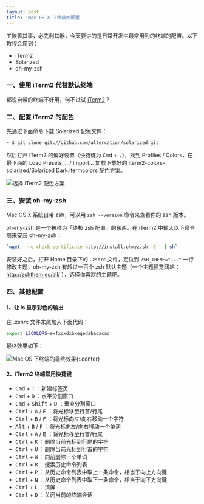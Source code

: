 ```yaml
---
layout: post
title: 'Mac OS X 下终端的配置'
---
```


工欲善其事，必先利其器，今天要讲的是日常开发中最常用到的终端的配置。以下教程会用到：

* iTerm2
* Solarized
* oh-my-zsh

### 一、使用 iTerm2 代替默认终端

都说自带的终端不好用，何不试试 [iTerm2](https://www.iterm2.com/)？

### 二、配置 iTerm2 的配色

先通过下面命令下载 Solarized 配色文件：

~~~sh
~ $ git clone git://github.com/altercation/solarized.git
~~~

然后打开 iTerm2 的偏好设置（快捷键为 <kbd>Cmd</kbd> + <kbd>,</kbd>），找到 Profiles / Colors，在最下面的 Load Presets ... / Import... 加载下载好的 iterm2-colors-solarized/Solarized Dark.itermcolors 配色方案。

![选择 iTerm2 配色方案](http://yianbin.qiniudn.com/blog!iterm-preference.jpg)

### 三、安装 oh-my-zsh

Mac OS X 系统自带 zsh，可以用 `zsh --version` 命令来查看你的 zsh 版本。

oh-my-zsh 是一个被称为「终极 zsh 配置」的东西。在 iTerm2 中输入以下命令用来安装 oh-my-zsh：

~~~sh
`wget --no-check-certificate http://install.ohmyz.sh -O - | sh` 
~~~

安装好之后，打开 Home 目录下的 `.zshrc` 文件，定位到 `ZSH_THEME="..."` 一行修改主题，oh-my-zsh 有超过一百个 zsh 默认主题（一个主题预览网站：http://zshthem.es/all/ ），选择你喜欢的主题吧。

### 四、其他配置

#### 1、让 ls 显示彩色的输出

在 .zshrc 文件末尾加入下面代码：

~~~sh
export LSCOLORS=exfxcxdxbxegedabagacad
~~~

最终效果如下：

![Mac OS 下终端的最终效果](http://yianbin.qiniudn.com/blog!mac-os-terminal.jpg){:.center}

#### 2、iTerm2 终端常用快捷键

* <kbd>Cmd</kbd> + <kbd>T</kbd> ：新建标签页
* <kbd>Cmd</kbd> + <kbd>D</kbd> ：水平分割窗口
* <kbd>Cmd</kbd> + <kbd>Shift</kbd> + <kbd>D</kbd> ：垂直分割窗口
* <kbd>Ctrl</kbd> + <kbd>A</kbd> / <kbd>E</kbd> ：将光标移至行首/行尾
* <kbd>Ctrl</kbd> + <kbd>B</kbd> / <kbd>F</kbd> ：将光标向左/向右移动一个字符
* <kbd>Alt</kbd> + <kbd>B</kbd> / <kbd>F</kbd> ：将光标向左/向右移动一个单词
* <kbd>Ctrl</kbd> + <kbd>A</kbd> / <kbd>E</kbd> ：将光标移至行首/行尾
* <kbd>Ctrl</kbd> + <kbd>K</kbd> ：删除当前光标到行尾的字符
* <kbd>Ctrl</kbd> + <kbd>U</kbd> ：删除当前光标到行首的字符
* <kbd>Ctrl</kbd> + <kbd>W</kbd> ：向前删除一个单词
* <kbd>Ctrl</kbd> + <kbd>R</kbd> ：搜索历史命令列表
* <kbd>Ctrl</kbd> + <kbd>P</kbd> ：从历史命令列表中取上一条命令，相当于向上方向键
* <kbd>Ctrl</kbd> + <kbd>N</kbd> ：从历史命令列表中取下一条命令，相当于向下方向键
* <kbd>Ctrl</kbd> + <kbd>L</kbd> ：清屏
* <kbd>Ctrl</kbd> + <kbd>D</kbd> ：关闭当前的终端会话
